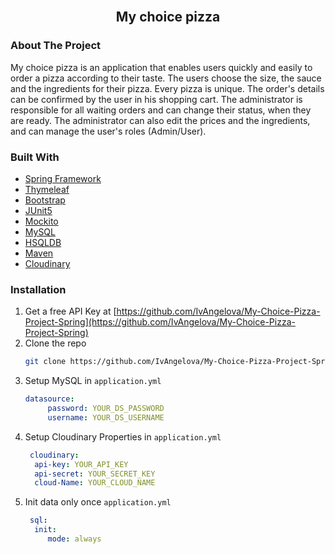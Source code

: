<div id="top"></div>

<!-- PROJECT LOGO -->
<br />
<div align="center">

  <h2 align="center">My choice pizza</h2>

</div>


<!-- ABOUT THE PROJECT -->
### About The Project

My choice pizza is an application that enables users quickly and easily to order a pizza according to their taste. The users choose the size, the sauce and the ingredients for their pizza. Every pizza is unique. 
The order's details can be confirmed by the user in his shopping cart. The administrator is responsible for all waiting orders and can change their status, when they are ready. The administrator can also edit the prices and the ingredients, and can manage the user's roles (Admin/User).

### Built With

* [Spring Framework](https://spring.io/)
* [Thymeleaf](https://www.thymeleaf.org/)
* [Bootstrap](https://getbootstrap.com/)
* [JUnit5](https://junit.org/junit5//)
* [Mockito](https://site.mockito.org/)
* [MySQL](https://www.mysql.com/)
* [HSQLDB](https://hsqldb.org/)
* [Maven](https://maven.apache.org/guides/index.html)
* [Cloudinary](https://cloudinary.com/)


<!-- GETTING STARTED -->

### Installation

1. Get a free API Key at [https://github.com/IvAngelova/My-Choice-Pizza-Project-Spring](https://github.com/IvAngelova/My-Choice-Pizza-Project-Spring)
2. Clone the repo
   ```sh
   git clone https://github.com/IvAngelova/My-Choice-Pizza-Project-Spring.git
   ```
3. Setup MySQL in `application.yml`
   ```yml
   datasource:
        password: YOUR_DS_PASSWORD
        username: YOUR_DS_USERNAME
   ```
4. Setup Cloudinary Properties in `application.yml`
   ```yml
    cloudinary:
     api-key: YOUR_API_KEY
     api-secret: YOUR_SECRET_KEY
     cloud-Name: YOUR_CLOUD_NAME
   ```
5. Init data only once `application.yml`
    ```yml
     sql:
      init:
         mode: always
   ```

<!-- MARKDOWN LINKS & IMAGES -->
<!-- https://www.markdownguide.org/basic-syntax/#reference-style-links -->
[forks-shield]: https://img.shields.io/github/forks/othneildrew/Best-README-Template.svg?style=for-the-badge
[forks-url]: https://github.com/othneildrew/Best-README-Template/network/members
[stars-shield]: https://img.shields.io/github/stars/othneildrew/Best-README-Template.svg?style=for-the-badge
[stars-url]: https://github.com/othneildrew/Best-README-Template/stargazers
[issues-shield]: https://img.shields.io/github/issues/othneildrew/Best-README-Template.svg?style=for-the-badge
[issues-url]: https://github.com/othneildrew/Best-README-Template/issues
[license-shield]: https://img.shields.io/github/license/othneildrew/Best-README-Template.svg?style=for-the-badge
[license-url]: https://github.com/othneildrew/Best-README-Template/blob/master/LICENSE.txt
[linkedin-shield]: https://img.shields.io/badge/-LinkedIn-black.svg?style=for-the-badge&logo=linkedin&colorB=555
[linkedin-url]: https://linkedin.com/in/othneildrew
[product-screenshot]: images/screenshot.png